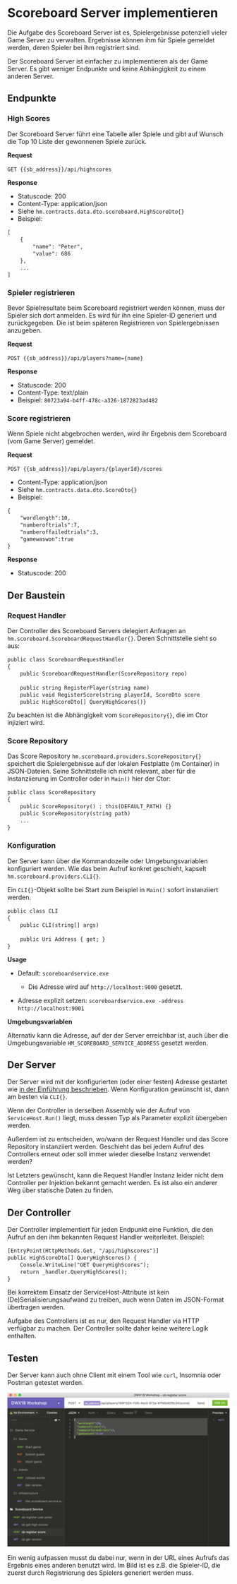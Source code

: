 # Scoreboard Server implementieren
Die Aufgabe des Scoreboard Server ist es, Spielergebnisse potenziell vieler Game Server zu verwalten. Ergebnisse können ihm für Spiele gemeldet werden, deren Spieler bei ihm registriert sind.

Der Scoreboard Server ist einfacher zu implementieren als der Game Server. Es gibt weniger Endpunkte und keine Abhängigkeit zu einem anderen Server.

## Endpunkte
### High Scores
Der Scoreboard Server führt eine Tabelle aller Spiele und gibt auf Wunsch die Top 10 Liste der gewonnenen Spiele zurück.

**Request** 

`GET {{sb_address}}/api/highscores`

**Response**

* Statuscode: 200
* Content-Type: application/json
* Siehe `hm.contracts.data.dto.scoreboard.HighScoreDto{}`
* Beispiel:

```
[
	{
		"name": "Peter",
		"value": 686
	},
	...
]
```

### Spieler registrieren
Bevor Spielresultate beim Scoreboard registriert werden können, muss der Spieler sich dort anmelden. Es wird für ihn eine Spieler-ID generiert und zurückgegeben. Die ist beim späteren Registrieren von Spielergebnissen anzugeben.

**Request**

`POST {{sb_address}}/api/players?name={name}`

**Response**

* Statuscode: 200
* Content-Type: text/plain
* Beispiel: `80723a94-b4ff-478c-a326-1872823ad482`

### Score registrieren
Wenn Spiele nicht abgebrochen werden, wird ihr Ergebnis dem Scoreboard (vom Game Server) gemeldet.

**Request**

`POST {{sb_address}}/api/players/{playerId}/scores`

* Content-Type: application/json
* Siehe `hm.contracts.data.dto.ScoreDto{}`
* Beispiel:

```
{
	"wordlength":10,
	"numberoftrials":7,
	"numberoffailedtrials":3,
	"gamewaswon":true
}
```

**Response**

* Statuscode: 200


## Der Baustein
### Request Handler
Der Controller des Scoreboard Servers delegiert Anfragen an `hm.scoreboard.ScoreboardRequestHandler{}`. Deren Schnittstelle sieht so aus:

```
public class ScoreboardRequestHandler
{   
    public ScoreboardRequestHandler(ScoreRepository repo)

    public string RegisterPlayer(string name)
    public void RegisterScore(string playerId, ScoreDto score
    public HighScoreDto[] QueryHighScores()}
```

Zu beachten ist die Abhängigkeit vom `ScoreRepository{}`, die im Ctor injiziert wird.

### Score Repository
Das Score Repository `hm.scoreboard.providers.ScoreRepository{}` speichert die Spielergebnisse auf der lokalen Festplatte (im Container) in JSON-Dateien. Seine Schnittstelle ich nicht relevant, aber für die Instanziierung im Controller oder in `Main()` hier der Ctor:

```
public class ScoreRepository
{
    public ScoreRepository() : this(DEFAULT_PATH) {}
    public ScoreRepository(string path)
    ...
} 
```
### Konfiguration
Der Server kann über die Kommandozeile oder Umgebungsvariablen konfiguriert werden. Wie das beim Aufruf konkret geschieht, kapselt `hm.scoreboard.providers.CLI{}`.

Ein `CLI{}`-Objekt sollte bei Start zum Beispiel in `Main()` sofort instanziiert werden.

```
public class CLI
{
    public CLI(string[] args)
        
    public Uri Address { get; }
}
```

**Usage**

* Default: `scoreboardservice.exe`
  * Die Adresse wird auf `http://localhost:9000` gesetzt.

* Adresse explizit setzen: `scoreboardservice.exe -address http://localhost:9001`

**Umgebungsvariablen**

Alternativ kann die Adresse, auf der der Server erreichbar ist, auch über die Umgebungsvariable `HM_SCOREBOARD_SERVICE_ADDRESS` gesetzt werden.

## Der Server
Der Server wird mit der konfigurierten (oder einer festen) Adresse gestartet wie [in der Einführung beschrieben](../README.md). Wenn Konfiguration gewünscht ist, dann am besten via `CLI{}`.

Wenn der Controller in derselben Assembly wie der Aufruf von `ServiceHost.Run()` liegt, muss dessen Typ als Parameter explizit übergeben werden.

Außerdem ist zu entscheiden, wo/wann der Request Handler und das Score Repository instanziiert werden. Geschieht das bei jedem Aufruf des Controllers erneut oder soll immer wieder dieselbe Instanz verwendet werden?

Ist Letzters gewünscht, kann die Request Handler Instanz leider nicht dem Controller per Injektion bekannt gemacht werden. Es ist also ein anderer Weg über statische Daten zu finden.

## Der Controller
Der Controller implementiert für jeden Endpunkt eine Funktion, die den Aufruf an den ihm bekannten Request Handler weiterleitet. Beispiel:

```
[EntryPoint(HttpMethods.Get, "/api/highscores")]
public HighScoreDto[] QueryHighScores() {
    Console.WriteLine("GET QueryHighScores");
    return _handler.QueryHighScores();
}
```

Bei korrektem Einsatz der ServiceHost-Attribute ist kein (De)Serialisierungsaufwand zu treiben, auch wenn Daten im JSON-Format übertragen werden.

Aufgabe des Controllers ist es nur, den Request Handler via HTTP verfügbar zu machen. Der Controller sollte daher keine weitere Logik enthalten.

## Testen
Der Server kann auch ohne Client mit einem Tool wie `curl`, Insomnia oder Postman getestet werden.

![](images/insomnia.png)

Ein wenig aufpassen musst du dabei nur, wenn in der URL eines Aufrufs das Ergebnis eines anderen benutzt wird. Im Bild ist es z.B. die Spieler-ID, die zuerst durch Registrierung des Spielers generiert werden muss.
